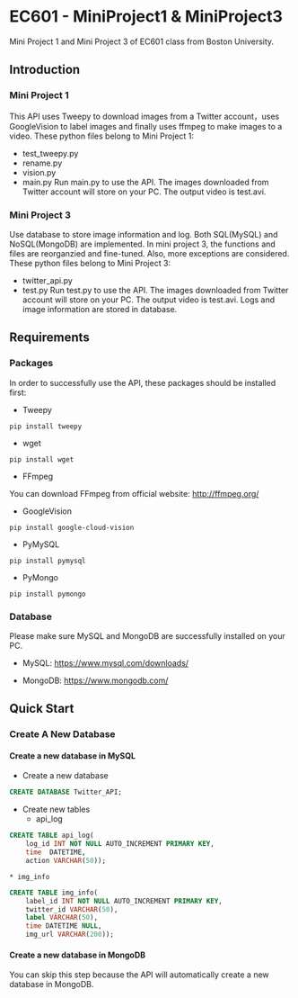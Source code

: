 # EC601 - MiniProject1 & MiniProject3
Mini Project 1 and Mini Project 3 of EC601 class from Boston University.

## Introduction

### Mini Project 1
This API uses Tweepy to download images from a Twitter account，uses GoogleVision to label images and finally uses ffmpeg to make images to a video.
These python files belong to Mini Project 1:
* test_tweepy.py
* rename.py
* vision.py
* main.py
Run main.py to use the API. The images downloaded from Twitter account will store on your PC. The output video is test.avi.

### Mini Project 3
Use database to store image information and log. Both SQL(MySQL) and NoSQL(MongoDB) are implemented. In mini project 3, the functions and files are reorganzied and fine-tuned. Also, more exceptions are considered.
These python files belong to Mini Project 3:
* twitter_api.py
* test.py
Run test.py to use the API. The images downloaded from Twitter account will store on your PC. The output video is test.avi. Logs and image information are stored in database.

## Requirements

### Packages
In order to successfully use the API, these packages should be installed first:

* Tweepy
```
pip install tweepy
```

* wget
```
pip install wget
```

* FFmpeg

You can download FFmpeg from official website: http://ffmpeg.org/

* GoogleVision
```
pip install google-cloud-vision
```

* PyMySQL
```
pip install pymysql
```

* PyMongo
```
pip install pymongo
```

### Database
Please make sure MySQL and MongoDB are successfully installed on your PC.

* MySQL:
https://www.mysql.com/downloads/

* MongoDB:
https://www.mongodb.com/

## Quick Start

### Create A New Database
#### Create a new database in MySQL
* Create a new database
```SQL
CREATE DATABASE Twitter_API;
```
* Create new tables
	* api_log
```SQL
CREATE TABLE api_log(
	log_id INT NOT NULL AUTO_INCREMENT PRIMARY KEY,
	time  DATETIME,
	action VARCHAR(50));
```
	* img_info
```SQL
CREATE TABLE img_info(
	label_id INT NOT NULL AUTO_INCREMENT PRIMARY KEY,
	twitter_id VARCHAR(50),
	label VARCHAR(50),
	time DATETIME NULL,
	img_url VARCHAR(200));
```
#### Create a new database in MongoDB
You can skip this step because the API will automatically create a new database in MongoDB.












